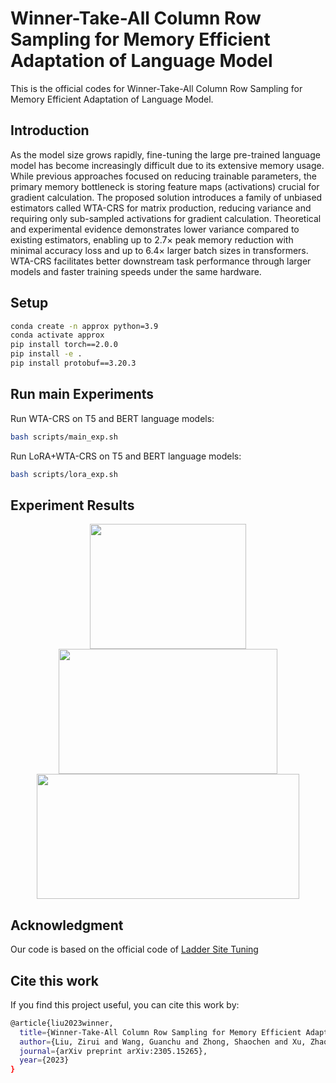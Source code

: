 # Winner-Take-All Column Row Sampling for Memory Efficient Adaptation of Language Model

This is the official codes for Winner-Take-All Column Row Sampling for Memory Efficient Adaptation of Language Model.

## Introduction

As the model size grows rapidly, fine-tuning the large pre-trained language model
has become increasingly difficult due to its extensive memory usage.
While previous approaches focused on reducing trainable parameters, 
the primary memory bottleneck is storing feature maps (activations) crucial for gradient calculation. 
The proposed solution introduces a family of unbiased estimators called WTA-CRS for matrix production, 
reducing variance and requiring only sub-sampled activations for gradient calculation. 
Theoretical and experimental evidence demonstrates lower variance compared to existing estimators, 
enabling up to 2.7× peak memory reduction with minimal accuracy loss and up to 6.4× larger batch sizes in transformers. 
WTA-CRS facilitates better downstream task performance through larger models and faster training speeds under the same hardware.

## Setup 
```bash
conda create -n approx python=3.9
conda activate approx
pip install torch==2.0.0
pip install -e .
pip install protobuf==3.20.3
```

## Run main Experiments

Run WTA-CRS on T5 and BERT language models:

```bash 
bash scripts/main_exp.sh
```

Run LoRA+WTA-CRS on T5 and BERT language models:
```bash
bash scripts/lora_exp.sh
```

## Experiment Results

<div align=center>
<img width="250" height="200" src="https://anonymous.4open.science/r/division-0355/figure/acc_vs_blpa.png">
<img width="350" height="200" src="https://anonymous.4open.science/r/division-0355/figure/acc_vs_acgc.png">
<img width="420" height="200" src="https://anonymous.4open.science/r/division-0355/figure/acc_vs_actnn.png">
</div>

## Acknowledgment
Our code is based on the official code of [Ladder Site Tuning](https://arxiv.org/abs/2206.06522)

## Cite this work
If you find this project useful, you can cite this work by:
```bash
@article{liu2023winner,
  title={Winner-Take-All Column Row Sampling for Memory Efficient Adaptation of Language Model},
  author={Liu, Zirui and Wang, Guanchu and Zhong, Shaochen and Xu, Zhaozhuo and Zha, Daochen and Tang, Ruixiang and Jiang, Zhimeng and Zhou, Kaixiong and Chaudhary, Vipin and Xu, Shuai and others},
  journal={arXiv preprint arXiv:2305.15265},
  year={2023}
}
```